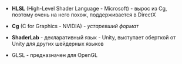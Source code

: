- **HLSL** (High-Level Shader Language - Microsoft) - вырос из Cg, поэтому очень на него похож, поддерживается в DirectX 

- **Cg** (C for Graphics - NVIDIA) - _устаревший формат_

- **ShaderLab** - декларативный язык - Unity, выступает оберткой от Unity для других шейдерных языков 

-  GLSL - предназначен для OpenGL 